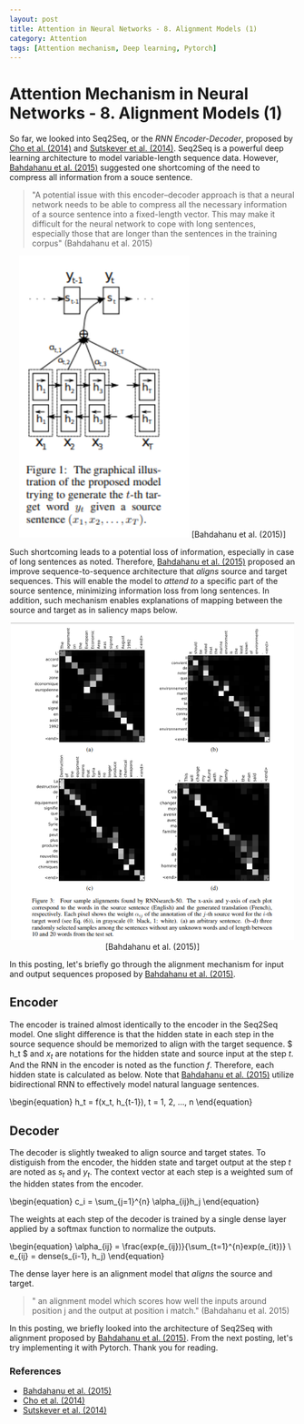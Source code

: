 ```yaml
---
layout: post
title: Attention in Neural Networks - 8. Alignment Models (1)
category: Attention
tags: [Attention mechanism, Deep learning, Pytorch]
---
```


# Attention Mechanism in Neural Networks - 8. Alignment Models (1)

So far, we looked into Seq2Seq, or the *RNN Encoder-Decoder*, proposed by [Cho et al. (2014)](http://emnlp2014.org/papers/pdf/EMNLP2014179.pdf) and [Sutskever et al. (2014)](https://papers.nips.cc/paper/5346-sequence-to-sequence-learning-with-neural-networks.pdf). Seq2Seq is a powerful deep learning architecture to model variable-length sequence data. However, [Bahdahanu et al. (2015)](https://arxiv.org/pdf/1409.0473.pdf) suggested one shortcoming of the need to compress all information from a souce sentence. 

> "A potential issue with this encoder–decoder approach is that a neural network needs to be able to compress all the necessary information of a source sentence into a fixed-length vector. This may make it difficult for the neural network to cope with long sentences, especially those that are longer than the sentences in the training corpus" (Bahdahanu et al. 2015) 

<p align = "center">
<img src ="/data/images/2020-03-05/0.png" width = "300px"/>
[Bahdahanu et al. (2015)]
</p>

Such shortcoming leads to a potential loss of information, especially in case of long sentences as noted. Therefore, [Bahdahanu et al. (2015)](https://arxiv.org/pdf/1409.0473.pdf) proposed an improve sequence-to-sequence architecture that *aligns* source and target sequences. This will enable the model to *attend to* a specific part of the source sentence, minimizing information loss from long sentences. In addition, such mechanism enables explanations of mapping between the source and target as in saliency maps below.

<p align = "center">
<img src ="/data/images/2020-03-05/1.png" width = "500px"/>
[Bahdahanu et al. (2015)]
</p>

In this posting, let's briefly go through the alignment mechanism for input and output sequences proposed by [Bahdahanu et al. (2015)](https://arxiv.org/pdf/1409.0473.pdf).

## Encoder

The encoder is trained almost identically to the encoder in the Seq2Seq model. One slight difference is that the hidden state in each step in the source sequence should be memorized to align with the target sequence. $ h_t $ and $x_t$ are notations for the hidden state and source input at the step $t$. And the RNN in the encoder is noted as the function $f$. Therefore, each hidden state is calculated as below. Note that [Bahdahanu et al. (2015)](https://arxiv.org/pdf/1409.0473.pdf) utilize bidirectional RNN to effectively model natural language sentences.

\begin{equation}
h_t = f(x_t, h_{t-1}), t = 1, 2, ..., n
\end{equation}

## Decoder

The decoder is slightly tweaked to align source and target states. To distiguish from the encoder, the hidden state and target output at the step $t$ are noted as $s_t$ and $y_t$. The context vector at each step is a weighted sum of the hidden states from the encoder.

\begin{equation}
c_i = \sum_{j=1}^{n} \alpha_{ij}h_j
\end{equation}

The weights at each step of the decoder is trained by a single dense layer applied by a softmax function to normalize the outputs.

\begin{equation}
\alpha_{ij} = \frac{exp(e_{ij})}{\sum_{t=1}^{n}exp(e_{it})} \\
e_{ij} = dense(s_{i-1}, h_j)
\end{equation}

The dense layer here is an alignment model that *aligns* the source and target.

> " an alignment model which scores how well the inputs around position j and the output at position i match." (Bahdahanu et al. 2015)


In this posting, we briefly looked into the architecture of Seq2Seq with alignment proposed by [Bahdahanu et al. (2015)](https://arxiv.org/pdf/1409.0473.pdf). From the next posting, let's try implementing it with Pytorch. Thank you for reading.


### References

- [Bahdahanu et al. (2015)](https://arxiv.org/pdf/1409.0473.pdf)
- [Cho et al. (2014)](http://emnlp2014.org/papers/pdf/EMNLP2014179.pdf)
- [Sutskever et al. (2014)](https://papers.nips.cc/paper/5346-sequence-to-sequence-learning-with-neural-networks.pdf)


